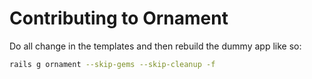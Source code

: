 Contributing to Ornament
========================

Do all change in the templates and then rebuild the dummy app like so:

```bash
rails g ornament --skip-gems --skip-cleanup -f
```
